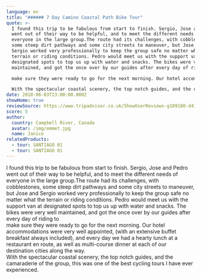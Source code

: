 ```yaml
---
language: en
title: "###### 7 Day Camino Coastal Path Bike Tour"
quote: >-
  I found this trip to be fabulous from start to finish. Sergio, Jose and Pedro
  went out of their way to be helpful, and to meet the different needs of
  everyone in the large group.The route had its challenges, with cobblestones,
  some steep dirt pathways and some city streets to maneuver, but Jose and
  Sergio worked very professionally to keep the group safe no matter what the
  terrain or riding conditions. Pedro would meet us with the support van at
  designated spots to top us up with water and snacks. The bikes were very well
  maintained, and got the once over by our guides after every day of riding to\

  make sure they were ready to go for the next morning. Our hotel accommodations were very well appointed, (with an extensive buffet breakfast always included), and every day we had a hearty lunch at a restaurant en route, as well as multi-course dinner at each of our destination cities along the way.\

  With the spectacular coastal scenery, the top notch guides, and the camaraderie of the group, this was one of the best cycling tours I have ever experienced.
date: 2018-06-03T23:00:00.000Z
showHome: true
reviewSource: https://www.tripadvisor.co.uk/ShowUserReviews-g189180-d4105907-r585114190-Top_Bike_tours_Portugal-Porto_Porto_District_Northern_Portugal.html
score: 5
author:
  country: Campbell River, Canada
  avatar: /img/emmet.jpg
  name: Janice
relatedProducts:
  - tour: SANTIAGO 01
  - tour: SANTIAGO 01
---
```

I found this trip to be fabulous from start to finish. Sergio, Jose and Pedro went out of their way to be helpful, and to meet the different needs of everyone in the large group.The route had its challenges, with cobblestones, some steep dirt pathways and some city streets to maneuver, but Jose and Sergio worked very professionally to keep the group safe no matter what the terrain or riding conditions. Pedro would meet us with the support van at designated spots to top us up with water and snacks. The bikes were very well maintained, and got the once over by our guides after every day of riding to\
make sure they were ready to go for the next morning. Our hotel accommodations were very well appointed, (with an extensive buffet breakfast always included), and every day we had a hearty lunch at a restaurant en route, as well as multi-course dinner at each of our destination cities along the way.\
With the spectacular coastal scenery, the top notch guides, and the camaraderie of the group, this was one of the best cycling tours I have ever experienced.